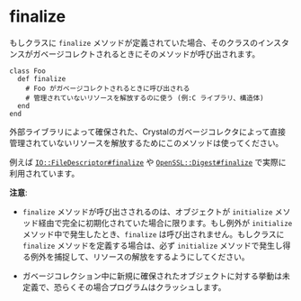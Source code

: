 # finalize

もしクラスに `finalize` メソッドが定義されていた場合、そのクラスのインスタンスがガベージコレクトされるときにそのメソッドが呼び出されます。

```crystal
class Foo
  def finalize
    # Foo がガベージコレクトされるときに呼び出される
    # 管理されていないリソースを解放するのに使う (例:C ライブラリ、構造体)
  end
end
```

外部ライブラリによって確保された、Crystalのガベージコレクタによって直接管理されていないリソースを解放するためにこのメソッドは使ってください。

例えば [`IO::FileDescriptor#finalize`](https://crystal-lang.org/api/IO/FileDescriptor.html#finalize-instance-method) や [`OpenSSL::Digest#finalize`](https://crystal-lang.org/api/OpenSSL/Digest.html#finalize-instance-method) で実際に利用されています。

**注意**:

- `finalize` メソッドが呼び出さされるのは、オブジェクトが `initialize` メソッド経由で完全に初期化されていた場合に限ります。もし例外が `initialize` メソッド中で発生したとき、`finalize` は呼び出されません。もしクラスに `finalize` メソッドを定義する場合は、必ず `initialize` メソッドで発生し得る例外を捕捉して、リソースの解放をするようにしてください。

- ガベージコレクション中に新規に確保されたオブジェクトに対する挙動は未定義で、恐らくその場合プログラムはクラッシュします。
